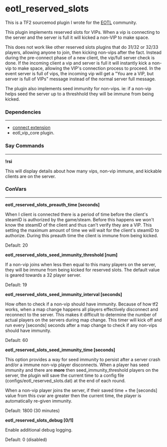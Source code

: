 # eotl_reserved_slots

This is a TF2 sourcemod plugin I wrote for the [EOTL](https://www.endofthelinegaming.com/) community.

This plugin implements reserved slots for VIPs.  When a vip is connecting to the server and the server is full it will kicked a non-VIP to make space.

This does not work like other reserved slots plugins that do 31/32 or 32/33 players, allowing anyone to join, then kicking non-vips after the fact.  Instead during the pre-connect phase of a new client, the vip/full server check is done.  If the incoming client a vip and server is full it will instantly kick a non-vip to make space, allowing the VIP's connection process to proceed.  In the event server is full of vips, the incoming vip will get a "You are a VIP, but server is full of VIPs" message instead of the normal server full message.

The plugin also implements seed immunity for non-vips.  ie: if a non-vip helps seed the server up to a threshhold they will be immune from being kicked.

### Dependencies
<hr>

* [connect extension](https://forums.alliedmods.net/showthread.php?t=162489 "connect extension")
* eotl_vip_core plugin.


### Say Commands
<hr>

**!rsi**

This will display details about how many vips, non-vip immune, and kickable clients are on the server.

### ConVars
<hr>

**eotl_reserved_slots_preauth_time [seconds]**

When I client is connected there is a period of time before the client's steamID is authorized by the game/steam.  Before this happens we won't know the steamID of the client and thus can't verify they are a VIP.  This setting the maximum amount of time we will wait for the client's steamID to authorize. During this preauth time the client is immune from being kicked.

Default: 20

**eotl_reserved_slots_seed_immunity_threshold [num]**

If a non-vip joins when less then equal to this many players on the server, they will be immune from being kicked for reserved slots.  The default value is geared towards a 32 player server.

Default: 19

**eotl_reserved_slots_seed_immunity_interval [seconds]**

How often to check if a non-vip should have immunity.  Because of how tf2 works, when a map change happens all players effectively disconnect and reconnect to the server.  This makes it difficult to determine the number of actual players on the servers during map change.  This timer will kick off and run every [seconds] seconds after a map change to check if any non-vips should have immunity.

Default: 60

**eotl_reserved_slots_seed_immunity_time [seconds]**

This option provides a way for seed immunity to persist after a server crash and/or a immune non-vip player disconnects.  When a player has seed immunity and there are **more** then seed_immunity_threshold players on the server, the plugin will save the current time to a config file (configs/eotl_reserved_slots.dat) at the end of each round.

When a non-vip player joins the server, if their saved time + the [seconds] value from this cvar are greater then the current time, the player is automatically re-given immunity.

Default: 1800 (30 minutes)

**eotl_reserved_slots_debug [0/1]**

Enable additional debug logging.

Default: 0 (disabled)